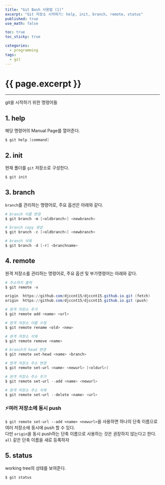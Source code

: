 ```yaml
---
title: "Git Bash 사용법 (1)"
excerpt: "Git 저장소 시작하기: help, init, branch, remote, status"
published: true
use_math: false

toc: true
toc_sticky: true

categories:
  - programming
tags:
  - git
---
```

# {{ page.excerpt }}
---
git을 시작하기 위한 명령어들

## 1. help
해당 명령어의 Manual Page를 열어준다.

```powershell
$ git help [command]
```

## 2. init
현재 폴더를 `git` 저장소로 구성한다.

```powershell
$ git init
```

## 3. branch
`branch`를 관리하는 명령어로, 주요 옵션은 아래와 같다.  

```powershell
# branch 이름 변경
$ git branch -m [<oldbranch>] <newbranch>

# branch copy 생성
$ git branch -c [<oldbranch>] <newbranch>

# branch 삭제
$ git branch -d [-r] <branchname>
```

## 4. remote
원격 저장소를 관리하는 명령어로, 주요 옵션 및 부가명령어는 아래와 같다.  

```powershell
# 주소까지 출력
$ git remote -v
```
```powershell
origin  https://github.com/djccnt15/djccnt15.github.io.git (fetch)
origin  https://github.com/djccnt15/djccnt15.github.io.git (push)
```

```powershell
# 원격 저장소 추가
$ git remote add <name> <url>

# 원격 저장소 이름 수정
$ git remote rename <old> <new>

# 원격 저장소 삭제
$ git remote remove <name>

# branch의 head 변경
$ git remote set-head <name> <branch>

# 원격 저장소 주소 변경
$ git remote set-url <name> <newurl> [<oldurl>]

# 원격 저장소 주소 추가
$ git remote set-url --add <name> <newurl>

# 원격 저장소 주소 삭제
$ git remote set-url --delete <name> <url>
```

### ⚡여러 저장소에 동시 push
`$ git remote set-url --add <name> <newurl>`을 사용하면 하나의 단축 이름으로 여러 저장소에 동시에 push 할 수 있다.  
다만 `origin`을 동시 push하는 단축 이름으로 사용하는 것은 권장하지 않는다고 한다. `all` 같은 단축 이름을 새로 등록하자

## 5. status
working tree의 상태를 보여준다.

```powershell
$ git status
```